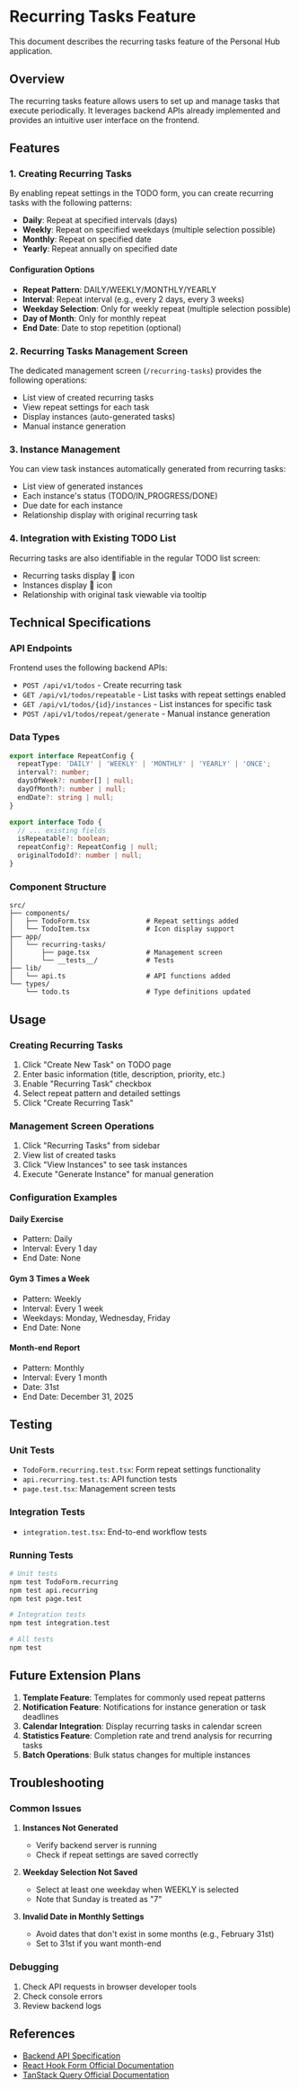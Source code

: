# Recurring Tasks Feature

This document describes the recurring tasks feature of the Personal Hub application.

## Overview

The recurring tasks feature allows users to set up and manage tasks that execute periodically. It leverages backend APIs already implemented and provides an intuitive user interface on the frontend.

## Features

### 1. Creating Recurring Tasks

By enabling repeat settings in the TODO form, you can create recurring tasks with the following patterns:

- **Daily**: Repeat at specified intervals (days)
- **Weekly**: Repeat on specified weekdays (multiple selection possible)
- **Monthly**: Repeat on specified date
- **Yearly**: Repeat annually on specified date

#### Configuration Options

- **Repeat Pattern**: DAILY/WEEKLY/MONTHLY/YEARLY
- **Interval**: Repeat interval (e.g., every 2 days, every 3 weeks)
- **Weekday Selection**: Only for weekly repeat (multiple selection possible)
- **Day of Month**: Only for monthly repeat
- **End Date**: Date to stop repetition (optional)

### 2. Recurring Tasks Management Screen

The dedicated management screen (`/recurring-tasks`) provides the following operations:

- List view of created recurring tasks
- View repeat settings for each task
- Display instances (auto-generated tasks)
- Manual instance generation

### 3. Instance Management

You can view task instances automatically generated from recurring tasks:

- List view of generated instances
- Each instance's status (TODO/IN_PROGRESS/DONE)
- Due date for each instance
- Relationship display with original recurring task

### 4. Integration with Existing TODO List

Recurring tasks are also identifiable in the regular TODO list screen:

- Recurring tasks display 🔄 icon
- Instances display 🔗 icon
- Relationship with original task viewable via tooltip

## Technical Specifications

### API Endpoints

Frontend uses the following backend APIs:

- `POST /api/v1/todos` - Create recurring task
- `GET /api/v1/todos/repeatable` - List tasks with repeat settings enabled
- `GET /api/v1/todos/{id}/instances` - List instances for specific task
- `POST /api/v1/todos/repeat/generate` - Manual instance generation

### Data Types

```typescript
export interface RepeatConfig {
  repeatType: 'DAILY' | 'WEEKLY' | 'MONTHLY' | 'YEARLY' | 'ONCE';
  interval?: number;
  daysOfWeek?: number[] | null;
  dayOfMonth?: number | null;
  endDate?: string | null;
}

export interface Todo {
  // ... existing fields
  isRepeatable?: boolean;
  repeatConfig?: RepeatConfig | null;
  originalTodoId?: number | null;
}
```

### Component Structure

```
src/
├── components/
│   ├── TodoForm.tsx              # Repeat settings added
│   └── TodoItem.tsx              # Icon display support
├── app/
│   └── recurring-tasks/
│       ├── page.tsx              # Management screen
│       └── __tests__/            # Tests
├── lib/
│   └── api.ts                    # API functions added
└── types/
    └── todo.ts                   # Type definitions updated
```

## Usage

### Creating Recurring Tasks

1. Click "Create New Task" on TODO page
2. Enter basic information (title, description, priority, etc.)
3. Enable "Recurring Task" checkbox
4. Select repeat pattern and detailed settings
5. Click "Create Recurring Task"

### Management Screen Operations

1. Click "Recurring Tasks" from sidebar
2. View list of created tasks
3. Click "View Instances" to see task instances
4. Execute "Generate Instance" for manual generation

### Configuration Examples

#### Daily Exercise
- Pattern: Daily
- Interval: Every 1 day
- End Date: None

#### Gym 3 Times a Week
- Pattern: Weekly
- Interval: Every 1 week
- Weekdays: Monday, Wednesday, Friday
- End Date: None

#### Month-end Report
- Pattern: Monthly
- Interval: Every 1 month
- Date: 31st
- End Date: December 31, 2025

## Testing

### Unit Tests

- `TodoForm.recurring.test.tsx`: Form repeat settings functionality
- `api.recurring.test.ts`: API function tests
- `page.test.tsx`: Management screen tests

### Integration Tests

- `integration.test.tsx`: End-to-end workflow tests

### Running Tests

```bash
# Unit tests
npm test TodoForm.recurring
npm test api.recurring
npm test page.test

# Integration tests
npm test integration.test

# All tests
npm test
```

## Future Extension Plans

1. **Template Feature**: Templates for commonly used repeat patterns
2. **Notification Feature**: Notifications for instance generation or task deadlines
3. **Calendar Integration**: Display recurring tasks in calendar screen
4. **Statistics Feature**: Completion rate and trend analysis for recurring tasks
5. **Batch Operations**: Bulk status changes for multiple instances

## Troubleshooting

### Common Issues

1. **Instances Not Generated**
   - Verify backend server is running
   - Check if repeat settings are saved correctly

2. **Weekday Selection Not Saved**
   - Select at least one weekday when WEEKLY is selected
   - Note that Sunday is treated as "7"

3. **Invalid Date in Monthly Settings**
   - Avoid dates that don't exist in some months (e.g., February 31st)
   - Set to 31st if you want month-end

### Debugging

1. Check API requests in browser developer tools
2. Check console errors
3. Review backend logs

## References

- [Backend API Specification](../../personal-hub-backend/docs/API.md#recurring-todo-endpoints-authentication-required)
- [React Hook Form Official Documentation](https://react-hook-form.com/)
- [TanStack Query Official Documentation](https://tanstack.com/query/latest)